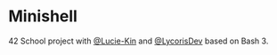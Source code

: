 # Minishell

42 School project with [@Lucie-Kin](https://github.com/Lucie-Kin) and [@LycorisDev](https://github.com/LycorisDev) based on Bash 3.  

